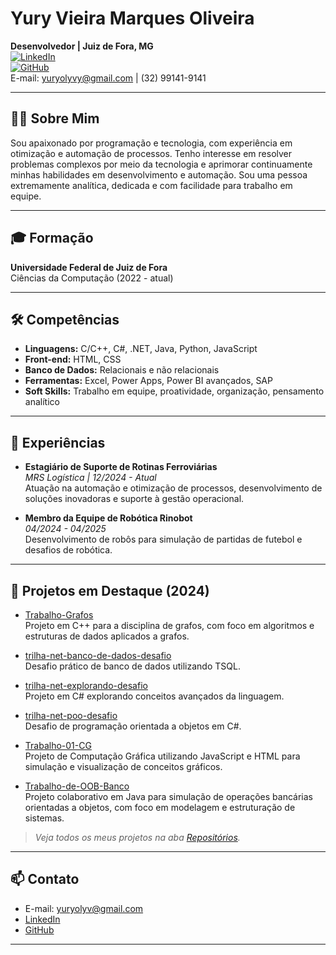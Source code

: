 # Yury Vieira Marques Oliveira

**Desenvolvedor | Juiz de Fora, MG**  
[![LinkedIn](https://img.shields.io/badge/LinkedIn-blue?logo=linkedin)](https://www.linkedin.com/in/yury-vieira-marques-oliveira-4a397125a/)  
[![GitHub](https://img.shields.io/badge/GitHub-Profile-black?logo=github)](https://github.com/YuryVMOliveira)  
E-mail: yuryolyvy@gmail.com | (32) 99141-9141

---

## 👨‍💻 Sobre Mim

Sou apaixonado por programação e tecnologia, com experiência em otimização e automação de processos. Tenho interesse em resolver problemas complexos por meio da tecnologia e aprimorar continuamente minhas habilidades em desenvolvimento e automação. Sou uma pessoa extremamente analítica, dedicada e com facilidade para trabalho em equipe.

---

## 🎓 Formação

**Universidade Federal de Juiz de Fora**  
Ciências da Computação (2022 - atual)

---

## 🛠️ Competências

- **Linguagens:** C/C++, C#, .NET, Java, Python, JavaScript
- **Front-end:** HTML, CSS
- **Banco de Dados:** Relacionais e não relacionais
- **Ferramentas:** Excel, Power Apps, Power BI avançados, SAP
- **Soft Skills:** Trabalho em equipe, proatividade, organização, pensamento analítico

---

## 💼 Experiências

- **Estagiário de Suporte de Rotinas Ferroviárias**  
  _MRS Logística | 12/2024 - Atual_  
  Atuação na automação e otimização de processos, desenvolvimento de soluções inovadoras e suporte à gestão operacional.

- **Membro da Equipe de Robótica Rinobot**  
  _04/2024 - 04/2025_  
  Desenvolvimento de robôs para simulação de partidas de futebol e desafios de robótica.

---

## 🚀 Projetos em Destaque (2024)

- [Trabalho-Grafos](https://github.com/YuryVMOliveira/Trabalho-Grafos)  
  Projeto em C++ para a disciplina de grafos, com foco em algoritmos e estruturas de dados aplicados a grafos.

- [trilha-net-banco-de-dados-desafio](https://github.com/YuryVMOliveira/trilha-net-banco-de-dados-desafio)  
  Desafio prático de banco de dados utilizando TSQL.

- [trilha-net-explorando-desafio](https://github.com/YuryVMOliveira/trilha-net-explorando-desafio)  
  Projeto em C# explorando conceitos avançados da linguagem.

- [trilha-net-poo-desafio](https://github.com/YuryVMOliveira/trilha-net-poo-desafio)  
  Desafio de programação orientada a objetos em C#.

- [Trabalho-01-CG](https://github.com/YuryVMOliveira/Trabalho-01-CG)  
  Projeto de Computação Gráfica utilizando JavaScript e HTML para simulação e visualização de conceitos gráficos.

- [Trabalho-de-OOB-Banco](https://github.com/Jeday03/Trabalho-de-OOB-Banco)  
  Projeto colaborativo em Java para simulação de operações bancárias orientadas a objetos, com foco em modelagem e estruturação de sistemas.

> _Veja todos os meus projetos na aba [Repositórios](https://github.com/YuryVMOliveira?tab=repositories)._

---

## 📫 Contato

- E-mail: yuryolyv@gmail.com
- [LinkedIn](https://www.linkedin.com/in/yury-vieira-marques-oliveira-4a397125a/)
- [GitHub](https://github.com/YuryVMOliveira)

---
